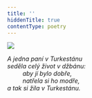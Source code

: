 ```yaml
---
title: ''
hiddenTitle: true
contentType: poetry
---
```


<section>

![](../Images/098.jpg)

_A jedna paní v Turkestánu  
seděla celý život v džbánu:  
         aby jí bylo dobře,  
         natřela si ho modře,  
a tak si žila v Turkestánu._

</section>
